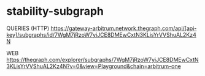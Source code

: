 # stability-subgraph

QUERIES (HTTP)
https://gateway-arbitrum.network.thegraph.com/api/[api-key]/subgraphs/id/7WgM7jRzoW7yiJCE8DMEwCxtN3KLisYrVVShuAL2Kz4N

WEB
https://thegraph.com/explorer/subgraphs/7WgM7jRzoW7yiJCE8DMEwCxtN3KLisYrVVShuAL2Kz4N?v=0&view=Playground&chain=arbitrum-one
